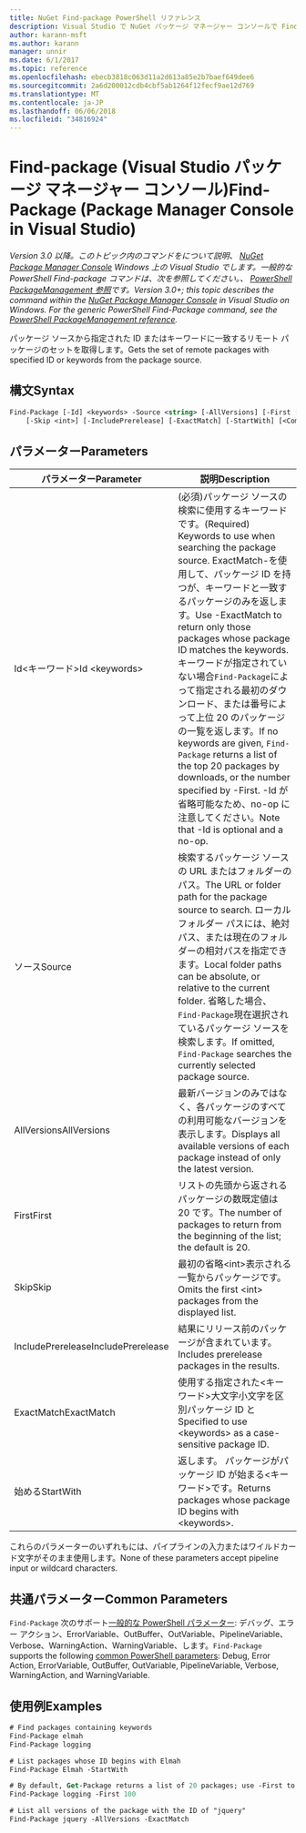 ```yaml
---
title: NuGet Find-package PowerShell リファレンス
description: Visual Studio で NuGet パッケージ マネージャー コンソールで Find-package PowerShell コマンドのリファレンスです。
author: karann-msft
ms.author: karann
manager: unnir
ms.date: 6/1/2017
ms.topic: reference
ms.openlocfilehash: ebecb3818c063d11a2d613a85e2b7baef649dee6
ms.sourcegitcommit: 2a6d200012cdb4cbf5ab1264f12fecf9ae12d769
ms.translationtype: MT
ms.contentlocale: ja-JP
ms.lasthandoff: 06/06/2018
ms.locfileid: "34816924"
---
```

# <a name="find-package-package-manager-console-in-visual-studio"></a><span data-ttu-id="7794b-103">Find-package (Visual Studio パッケージ マネージャー コンソール)</span><span class="sxs-lookup"><span data-stu-id="7794b-103">Find-Package (Package Manager Console in Visual Studio)</span></span>

<span data-ttu-id="7794b-104">*Version 3.0 以降。このトピック内のコマンドをについて説明、 [NuGet Package Manager Console](package-manager-console.md) Windows 上の Visual Studio でします。一般的な PowerShell Find-package コマンドは、次を参照してください。、 [PowerShell PackageManagement 参照](/powershell/module/packagemanagement/?view=powershell-6)です。*</span><span class="sxs-lookup"><span data-stu-id="7794b-104">*Version 3.0+; this topic describes the command within the [NuGet Package Manager Console](package-manager-console.md) in Visual Studio on Windows. For the generic PowerShell Find-Package command, see the [PowerShell PackageManagement reference](/powershell/module/packagemanagement/?view=powershell-6).*</span></span>

<span data-ttu-id="7794b-105">パッケージ ソースから指定された ID またはキーワードに一致するリモート パッケージのセットを取得します。</span><span class="sxs-lookup"><span data-stu-id="7794b-105">Gets the set of remote packages with specified ID or keywords from the package source.</span></span>

## <a name="syntax"></a><span data-ttu-id="7794b-106">構文</span><span class="sxs-lookup"><span data-stu-id="7794b-106">Syntax</span></span>

```ps
Find-Package [-Id] <keywords> -Source <string> [-AllVersions] [-First [<int>]]
    [-Skip <int>] [-IncludePrerelease] [-ExactMatch] [-StartWith] [<CommonParameters>]
```

## <a name="parameters"></a><span data-ttu-id="7794b-107">パラメーター</span><span class="sxs-lookup"><span data-stu-id="7794b-107">Parameters</span></span>

| <span data-ttu-id="7794b-108">パラメーター</span><span class="sxs-lookup"><span data-stu-id="7794b-108">Parameter</span></span> | <span data-ttu-id="7794b-109">説明</span><span class="sxs-lookup"><span data-stu-id="7794b-109">Description</span></span> |
| --- | --- |
| <span data-ttu-id="7794b-110">Id&lt;キーワード&gt;</span><span class="sxs-lookup"><span data-stu-id="7794b-110">Id &lt;keywords&gt;</span></span> | <span data-ttu-id="7794b-111">(必須)パッケージ ソースの検索に使用するキーワードです。</span><span class="sxs-lookup"><span data-stu-id="7794b-111">(Required) Keywords to use when searching the package source.</span></span> <span data-ttu-id="7794b-112">ExactMatch-を使用して、パッケージ ID を持つが、キーワードと一致するパッケージのみを返します。</span><span class="sxs-lookup"><span data-stu-id="7794b-112">Use -ExactMatch to return only those packages whose package ID matches the keywords.</span></span> <span data-ttu-id="7794b-113">キーワードが指定されていない場合`Find-Package`によって指定される最初のダウンロード、または番号によって上位 20 のパッケージの一覧を返します。</span><span class="sxs-lookup"><span data-stu-id="7794b-113">If no keywords are given, `Find-Package` returns a list of the top 20 packages by downloads, or the number specified by -First.</span></span> <span data-ttu-id="7794b-114">-Id が省略可能なため、no-op に注意してください。</span><span class="sxs-lookup"><span data-stu-id="7794b-114">Note that -Id is optional and a no-op.</span></span> |
| <span data-ttu-id="7794b-115">ソース</span><span class="sxs-lookup"><span data-stu-id="7794b-115">Source</span></span> | <span data-ttu-id="7794b-116">検索するパッケージ ソースの URL またはフォルダーのパス。</span><span class="sxs-lookup"><span data-stu-id="7794b-116">The URL or folder path for the package source to search.</span></span> <span data-ttu-id="7794b-117">ローカル フォルダー パスには、絶対パス、または現在のフォルダーの相対パスを指定できます。</span><span class="sxs-lookup"><span data-stu-id="7794b-117">Local folder paths can be absolute, or relative to the current folder.</span></span> <span data-ttu-id="7794b-118">省略した場合、`Find-Package`現在選択されているパッケージ ソースを検索します。</span><span class="sxs-lookup"><span data-stu-id="7794b-118">If omitted, `Find-Package` searches the currently selected package source.</span></span> |
| <span data-ttu-id="7794b-119">AllVersions</span><span class="sxs-lookup"><span data-stu-id="7794b-119">AllVersions</span></span> | <span data-ttu-id="7794b-120">最新バージョンのみではなく、各パッケージのすべての利用可能なバージョンを表示します。</span><span class="sxs-lookup"><span data-stu-id="7794b-120">Displays all available versions of each package instead of only the latest version.</span></span> |
| <span data-ttu-id="7794b-121">First</span><span class="sxs-lookup"><span data-stu-id="7794b-121">First</span></span> | <span data-ttu-id="7794b-122">リストの先頭から返されるパッケージの数既定値は 20 です。</span><span class="sxs-lookup"><span data-stu-id="7794b-122">The number of packages to return from the beginning of the list; the default is 20.</span></span> |
| <span data-ttu-id="7794b-123">Skip</span><span class="sxs-lookup"><span data-stu-id="7794b-123">Skip</span></span> | <span data-ttu-id="7794b-124">最初の省略&lt;int&gt;表示される一覧からパッケージです。</span><span class="sxs-lookup"><span data-stu-id="7794b-124">Omits the first &lt;int&gt; packages from the displayed list.</span></span>  |
| <span data-ttu-id="7794b-125">IncludePrerelease</span><span class="sxs-lookup"><span data-stu-id="7794b-125">IncludePrerelease</span></span> | <span data-ttu-id="7794b-126">結果にリリース前のパッケージが含まれています。</span><span class="sxs-lookup"><span data-stu-id="7794b-126">Includes prerelease packages in the results.</span></span> |
| <span data-ttu-id="7794b-127">ExactMatch</span><span class="sxs-lookup"><span data-stu-id="7794b-127">ExactMatch</span></span> | <span data-ttu-id="7794b-128">使用する指定された&lt;キーワード&gt;大文字小文字を区別パッケージ ID と</span><span class="sxs-lookup"><span data-stu-id="7794b-128">Specified to use &lt;keywords&gt; as a case-sensitive package ID.</span></span> |
| <span data-ttu-id="7794b-129">始める</span><span class="sxs-lookup"><span data-stu-id="7794b-129">StartWith</span></span> | <span data-ttu-id="7794b-130">返します。 パッケージがパッケージ ID が始まる&lt;キーワード&gt;です。</span><span class="sxs-lookup"><span data-stu-id="7794b-130">Returns packages whose package ID begins with &lt;keywords&gt;.</span></span> |

<span data-ttu-id="7794b-131">これらのパラメーターのいずれもには、パイプラインの入力またはワイルドカード文字がそのまま使用します。</span><span class="sxs-lookup"><span data-stu-id="7794b-131">None of these parameters accept pipeline input or wildcard characters.</span></span>

## <a name="common-parameters"></a><span data-ttu-id="7794b-132">共通パラメーター</span><span class="sxs-lookup"><span data-stu-id="7794b-132">Common Parameters</span></span>

<span data-ttu-id="7794b-133">`Find-Package` 次のサポート[一般的な PowerShell パラメーター](http://go.microsoft.com/fwlink/?LinkID=113216): デバッグ、エラー アクション、ErrorVariable、OutBuffer、OutVariable、PipelineVariable、Verbose、WarningAction、WarningVariable、します。</span><span class="sxs-lookup"><span data-stu-id="7794b-133">`Find-Package` supports the following [common PowerShell parameters](http://go.microsoft.com/fwlink/?LinkID=113216): Debug, Error Action, ErrorVariable, OutBuffer, OutVariable, PipelineVariable, Verbose, WarningAction, and WarningVariable.</span></span>

## <a name="examples"></a><span data-ttu-id="7794b-134">使用例</span><span class="sxs-lookup"><span data-stu-id="7794b-134">Examples</span></span>

```ps
# Find packages containing keywords
Find-Package elmah
Find-Package logging

# List packages whose ID begins with Elmah
Find-Package Elmah -StartWith

# By default, Get-Package returns a list of 20 packages; use -First to show more
Find-Package logging -First 100

# List all versions of the package with the ID of "jquery"
Find-Package jquery -AllVersions -ExactMatch
```

